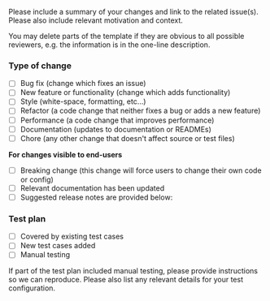 Please include a summary of your changes and link to the related issue(s).
Please also include relevant motivation and context.

You may delete parts of the template if they are obvious to all possible reviewers, e.g. the information is in the one-line description.

### Type of change

- [ ] Bug fix (change which fixes an issue)
- [ ] New feature or functionality (change which adds functionality)
- [ ] Style (white-space, formatting, etc...)
- [ ] Refactor (a code change that neither fixes a bug or adds a new feature)
- [ ] Performance (a code change that improves performance)
- [ ] Documentation (updates to documentation or READMEs)
- [ ] Chore (any other change that doesn't affect source or test files)

**For changes visible to end-users**

- [ ] Breaking change (this change will force users to change their own code or config)
- [ ] Relevant documentation has been updated
- [ ] Suggested release notes are provided below:

### Test plan

- [ ] Covered by existing test cases
- [ ] New test cases added
- [ ] Manual testing

If part of the test plan included manual testing, please provide instructions so we can reproduce.
Please also list any relevant details for your test configuration.
